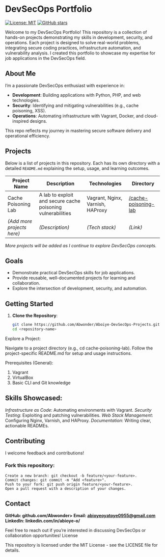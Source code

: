 # DevSecOps Portfolio

[![License: MIT](https://img.shields.io/badge/License-MIT-yellow.svg)](https://opensource.org/licenses/MIT) [![GitHub stars](https://img.shields.io/github/stars/Abwonder/Aboiye-DevSecOps-Projects?style=social)](https://github.com/Abwonder/Aboiye-DevSecOps-Projects/stargazers)


Welcome to my DevSecOps Portfolio! This repository is a collection of hands-on projects demonstrating my skills in development, security, and operations. Each project is designed to solve real-world problems, integrating secure coding practices, infrastructure automation, and vulnerability analysis. I created this portfolio to showcase my expertise for job applications in the DevSecOps field.

## About Me

I’m a passionate DevSecOps enthusiast with experience in:

- **Development**: Building applications with Python, PHP, and web technologies.
- **Security**: Identifying and mitigating vulnerabilities (e.g., cache poisoning, XSS).
- **Operations**: Automating infrastructure with Vagrant, Docker, and cloud-inspired designs.

This repo reflects my journey in mastering secure software delivery and operational efficiency.

## Projects

Below is a list of projects in this repository. Each has its own directory with a detailed `README.md` explaining the setup, usage, and learning outcomes.

| Project Name                  | Description                                      | Technologies           | Directory          |
|-------------------------------|--------------------------------------------------|------------------------|--------------------|
| Cache Poisoning Lab           | A lab to exploit and secure cache poisoning vulnerabilities | Vagrant, Nginx, Varnish, HAProxy | [/cache-poisoning-lab](./cache-poisoning-lab) |
| *(Add more projects here)*    | *(Description)*                                  | *(Tech stack)*         | *(Link)*           |

*More projects will be added as I continue to explore DevSecOps concepts.*

## Goals

- Demonstrate practical DevSecOps skills for job applications.
- Provide reusable, well-documented projects for learning and collaboration.
- Explore the intersection of development, security, and automation.

## Getting Started

1. **Clone the Repository**:

   ```bash
   git clone https://github.com/Abwonder/Aboiye-DevSecOps-Projects.git
   cd <repository-name>
   ```

Explore a Project:

Navigate to a project directory (e.g., cd cache-poisoning-lab).
Follow the project-specific README.md for setup and usage instructions.

Prerequisites (General):

1. Vagrant
2. VirtualBox
3. Basic CLI and Git knowledge

## Skills Showcased:

*Infrastructure as Code*: Automating environments with Vagrant.
*Security Testing*: Exploiting and patching vulnerabilities.
*Web Stack Management*: Configuring Nginx, Varnish, and HAProxy.
*Documentation*: Writing clear, actionable READMEs.

## Contributing

I welcome feedback and contributions!

### Fork this repository:

    Create a new branch: git checkout -b feature/<your-feature>.
    Commit changes: git commit -m "Add <feature>".
    Push to your fork: git push origin feature/<your-feature>.
    Open a pull request with a description of your changes.

## Contact

**GitHub: github.com/Abwonder>
Email: abioyeoyatoye0955@gmail.com
LinkedIn: linkedin.com/in/abioye-o/**


Feel free to reach out if you’re interested in discussing DevSecOps or collaboration opportunities!
License

This repository is licensed under the MIT License - see the LICENSE file for details.